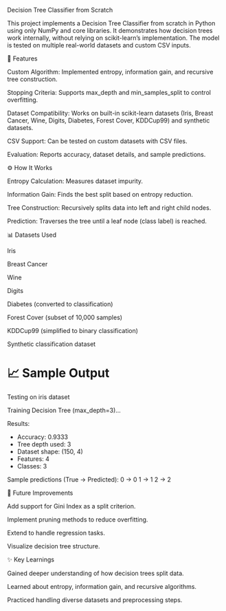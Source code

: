 Decision Tree Classifier from Scratch

This project implements a Decision Tree Classifier from scratch in Python using only NumPy and core libraries. It demonstrates how decision trees work internally, without relying on scikit-learn’s implementation. The model is tested on multiple real-world datasets and custom CSV inputs.

🚀 Features

Custom Algorithm: Implemented entropy, information gain, and recursive tree construction.

Stopping Criteria: Supports max_depth and min_samples_split to control overfitting.

Dataset Compatibility: Works on built-in scikit-learn datasets (Iris, Breast Cancer, Wine, Digits, Diabetes, Forest Cover, KDDCup99) and synthetic datasets.

CSV Support: Can be tested on custom datasets with CSV files.

Evaluation: Reports accuracy, dataset details, and sample predictions.

⚙️ How It Works

Entropy Calculation: Measures dataset impurity.

Information Gain: Finds the best split based on entropy reduction.

Tree Construction: Recursively splits data into left and right child nodes.

Prediction: Traverses the tree until a leaf node (class label) is reached.

📊 Datasets Used

Iris

Breast Cancer

Wine

Digits

Diabetes (converted to classification)

Forest Cover (subset of 10,000 samples)

KDDCup99 (simplified to binary classification)

Synthetic classification dataset

📈 Sample Output
==================================================
Testing on iris dataset

Training Decision Tree (max_depth=3)...

Results:
- Accuracy: 0.9333
- Tree depth used: 3
- Dataset shape: (150, 4)
- Features: 4
- Classes: 3

Sample predictions (True -> Predicted):
0 -> 0
1 -> 1
2 -> 2

🔮 Future Improvements

Add support for Gini Index as a split criterion.

Implement pruning methods to reduce overfitting.

Extend to handle regression tasks.

Visualize decision tree structure.

✨ Key Learnings

Gained deeper understanding of how decision trees split data.

Learned about entropy, information gain, and recursive algorithms.

Practiced handling diverse datasets and preprocessing steps.
